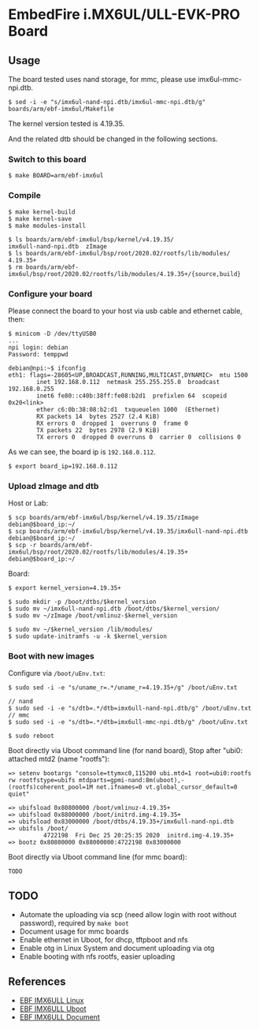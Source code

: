 
# EmbedFire i.MX6UL/ULL-EVK-PRO Board

## Usage

The board tested uses nand storage, for mmc, please use imx6ul-mmc-npi.dtb.

    $ sed -i -e "s/imx6ul-nand-npi.dtb/imx6ul-mmc-npi.dtb/g" boards/arm/ebf-imx6ul/Makefile

The kernel version tested is 4.19.35.

And the related dtb should be changed in the following sections.

### Switch to this board

    $ make BOARD=arm/ebf-imx6ul

### Compile

    $ make kernel-build
    $ make kernel-save
    $ make modules-install

    $ ls boards/arm/ebf-imx6ul/bsp/kernel/v4.19.35/
    imx6ull-nand-npi.dtb  zImage
    $ ls boards/arm/ebf-imx6ul/bsp/root/2020.02/rootfs/lib/modules/
    4.19.35+
    $ rm boards/arm/ebf-imx6ul/bsp/root/2020.02/rootfs/lib/modules/4.19.35+/{source,build}

### Configure your board

  Please connect the board to your host via usb cable and ethernet cable, then:

    $ minicom -D /dev/ttyUSB0
    ...
    npi login: debian
    Password: temppwd

    debian@npi:~$ ifconfig
    eth1: flags=-28605<UP,BROADCAST,RUNNING,MULTICAST,DYNAMIC>  mtu 1500
            inet 192.168.0.112  netmask 255.255.255.0  broadcast 192.168.0.255
            inet6 fe80::c40b:38ff:fe08:b2d1  prefixlen 64  scopeid 0x20<link>
            ether c6:0b:38:08:b2:d1  txqueuelen 1000  (Ethernet)
            RX packets 14  bytes 2527 (2.4 KiB)
            RX errors 0  dropped 1  overruns 0  frame 0
            TX packets 22  bytes 2978 (2.9 KiB)
            TX errors 0  dropped 0 overruns 0  carrier 0  collisions 0

  As we can see, the board ip is `192.168.0.112`.

    $ export board_ip=192.168.0.112

### Upload zImage and dtb

  Host or Lab:

    $ scp boards/arm/ebf-imx6ul/bsp/kernel/v4.19.35/zImage debian@$board_ip:~/
    $ scp boards/arm/ebf-imx6ul/bsp/kernel/v4.19.35/imx6ull-nand-npi.dtb debian@$board_ip:~/
    $ scp -r boards/arm/ebf-imx6ul/bsp/root/2020.02/rootfs/lib/modules/4.19.35+ debian@$board_ip:~/

  Board:

    $ export kernel_version=4.19.35+

    $ sudo mkdir -p /boot/dtbs/$kernel_version
    $ sudo mv ~/imx6ull-nand-npi.dtb /boot/dtbs/$kernel_version/
    $ sudo mv ~/zImage /boot/vmlinuz-$kernel_version

    $ sudo mv ~/$kernel_version /lib/modules/
    $ sudo update-initramfs -u -k $kernel_version

### Boot with new images

  Configure via `/boot/uEnv.txt`:

    $ sudo sed -i -e "s/uname_r=.*/uname_r=4.19.35+/g" /boot/uEnv.txt

    // nand
    $ sudo sed -i -e "s/dtb=.*/dtb=imx6ull-nand-npi.dtb/g" /boot/uEnv.txt
    // mmc
    $ sudo sed -i -e "s/dtb=.*/dtb=imx6ull-mmc-npi.dtb/g" /boot/uEnv.txt

    $ sudo reboot

  Boot directly via Uboot command line (for nand board), Stop after "ubi0: attached mtd2 (name "rootfs"):

    => setenv bootargs "console=ttymxc0,115200 ubi.mtd=1 root=ubi0:rootfs rw rootfstype=ubifs mtdparts=gpmi-nand:8m(uboot),-(rootfs)coherent_pool=1M net.ifnames=0 vt.global_cursor_default=0 quiet"

    => ubifsload 0x80800000 /boot/vmlinuz-4.19.35+
    => ubifsload 0x88000000 /boot/initrd.img-4.19.35+
    => ubifsload 0x83000000 /boot/dtbs/4.19.35+/imx6ull-nand-npi.dtb
    => ubifsls /boot/
              4722198  Fri Dec 25 20:25:35 2020  initrd.img-4.19.35+
    => bootz 0x80800000 0x88000000:4722198 0x83000000

  Boot directly via Uboot command line (for mmc board):

    TODO

## TODO

* Automate the uploading via scp (need allow login with root without password), required by `make boot`
* Document usage for mmc boards
* Enable ethernet in Uboot, for dhcp, tftpboot and nfs
* Enable otg in Linux System and document uploading via otg
* Enable booting with nfs rootfs, easier uploading

## References

* [EBF IMX6ULL Linux](https://github.com/Embedfire/ebf_linux_kernel)
* [EBF IMX6ULL Uboot](https://gitee.com/Embedfire/ebf_linux_uboot)
* [EBF IMX6ULL Document](http://doc.embedfire.com/products/link/zh/latest/linux/ebf_i.mx6ull.html)
